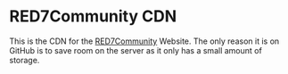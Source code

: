 # RED7Community CDN
This is the CDN for the [RED7Community](https://red7community.ml) Website. The only reason it is on GitHub is to save room on the server as it only has a small amount of storage.
